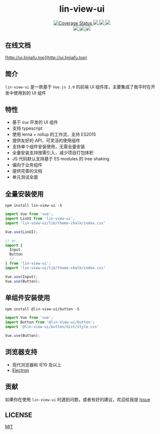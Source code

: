 <div align='center' ><h1 style='font-weight: 700;'>lin-view-ui</h1></div>

<p align="center">
  <a href='https://coveralls.io/github/c10342/lin-view-ui?branch=master'>
    <img src='https://coveralls.io/repos/github/c10342/lin-view-ui/badge.svg?branch=master' alt='Coverage Status' />
  </a>
  <a href="https://travis-ci.org/c10342/lin-view-ui">
    <img src="https://travis-ci.org/c10342/lin-view-ui.svg?branch=master">
  </a>
    <a href="https://www.npmjs.org/package/lin-view-ui">
    <img src="https://img.shields.io/npm/v/lin-view-ui.svg">
  </a>
    <a href="https://npmcharts.com/compare/lin-view-ui?minimal=true">
    <img src="http://img.shields.io/npm/dm/lin-view-ui.svg">
  </a>
  <br>
  <a href="http://img.badgesize.io/https://unpkg.com/lin-view-ui/lib/index.js?compression=gzip&label=gzip%20size:%20JS">
    <img src="http://img.badgesize.io/https://unpkg.com/lin-view-ui/lib/index.js?compression=gzip&label=gzip%20size:%20JS">
  </a>
  <a href="http://img.badgesize.io/https://unpkg.com/lin-view-ui/lib/theme-chalk/index.css?compression=gzip&label=gzip%20size:%20CSS">
    <img src="http://img.badgesize.io/https://unpkg.com/lin-view-ui/lib/theme-chalk/index.css?compression=gzip&label=gzip%20size:%20CSS">
  </a>
  <a href="LICENSE">
    <img src="https://img.shields.io/badge/License-MIT-yellow.svg">
  </a>
</p>

## 在线文档

[http://ui.linjiafu.top](http://ui.linjiafu.top)

## 简介

`lin-view-ui` 是一款基于 `Vue.js 2.0` 的前端 UI 组件库，主要集成了我平时在开发中使用到的 UI 组件

## 特性

- 基于 `Vue` 开发的 UI 组件
- 支持 typescript
- 使用 lerna + rollup 的工作流，支持 ES2015
- 提供友好的 API，可灵活的使用组件
- 支持单个组件安装使用，无需全量安装
- 全量安装支持按需引入，减少项目打包体积
- JS 代码默认支持基于 ES modules 的 tree shaking
- 偏向于业务组件
- 提供完善的文档
- 单元测试全面

## 全量安装使用

```
npm install lin-view-ui -S
```

```javascript
import Vue from 'vue';
import LinUI from 'lin-view-ui';
import 'lin-view-ui/lib/theme-chalk/index.css'

Vue.use(LinUI);

// or
import {
  Input,
  Button
  // ...
} from 'lin-view-ui';
import 'lin-view-ui/lib/theme-chalk/index.css'

Vue.use(Input);
Vue.use(Button);
```

## 单组件安装使用

```
npm install @lin-view-ui/button -S
```

```javascript
import Vue from 'vue';
import Button from '@lin-view-ui/button';
import '@lin-view-ui/button/dist/style.css'

Vue.use(Button);
```


## 浏览器支持

- 现代浏览器和 IE10 及以上
- [Electron](http://electron.atom.io/)

## 贡献

如果你在使用 `lin-view-ui` 时遇到问题，或者有好的建议，欢迎给我提 [Issue](https://github.com/c10342/lin-view-ui/issues)

## LICENSE

[MIT](LICENSE)
